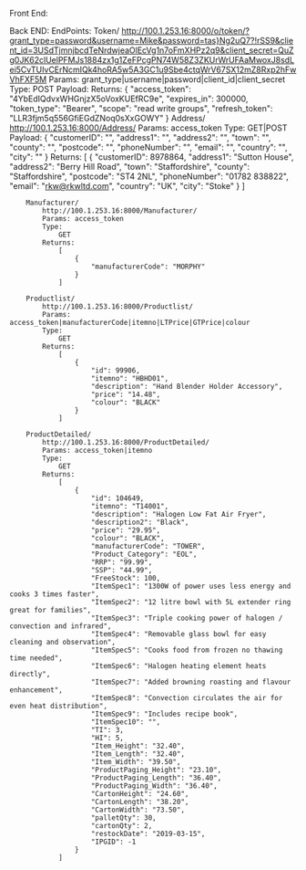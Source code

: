 Front End:

Back END:
    EndPoints:
        Token/
            http://100.1.253.16:8000/o/token/?grant_type=password&username=Mike&password=tas}Ng2uQ7?!rSS9&client_id=3USdTjmnjbcdTeNrdwjeaOlEcVg1n7oFmXHPz2q9&client_secret=QuZg0JK62clUelPFMJs1884zx1g1ZeFPcgPN74W58Z3ZKUrWrUFAaMwoxJ8sdLei5CvTUIvCErNcmIQk4hoRA5w5A3GC1u9Sbe4ctqWrV67SX12mZ8Rxp2hFwVhFXF5M
            Params: grant_type|username|password|client_id|client_secret
            Type:
                POST
            Payload:
            Returns:
                {
                    "access_token": "4YbEdIQdvxWHGnjzX5oVoxKUEfRC9e",
                    "expires_in": 300000,
                    "token_type": "Bearer",
                    "scope": "read write groups",
                    "refresh_token": "LLR3fjm5q556GfiEGdZNoq0sXxGOWY"
                }
        Address/
            http://100.1.253.16:8000/Address/
            Params: access_token
            Type:
                GET|POST
            Payload:
                {
                    "customerID": "",
                    "address1": "",
                    "address2": "",
                    "town": "",
                    "county": "",
                    "postcode": "",
                    "phoneNumber": "",
                    "email": "",
                    "country": "",
                    "city": ""
                }
            Returns:
            [
                {
                    "customerID": 8978864,
                    "address1": "Sutton House",
                    "address2": "Berry Hill Road",
                    "town": "Staffordshire",
                    "county": "Staffordshire",
                    "postcode": "ST4 2NL",
                    "phoneNumber": "01782 838822",
                    "email": "rkw@rkwltd.com",
                    "country": "UK",
                    "city": "Stoke"
                }
            ]

        Manufacturer/
            http://100.1.253.16:8000/Manufacturer/
            Params: access_token
            Type:
                GET
            Returns:
                [
                    {
                        "manufacturerCode": "MORPHY"
                    }
                ]

        Productlist/
            http://100.1.253.16:8000/Productlist/
            Params: access_token|manufacturerCode|itemno|LTPrice|GTPrice|colour
            Type:
                GET
            Returns:
                [
                    {
                        "id": 99906,
                        "itemno": "HBHD01",
                        "description": "Hand Blender Holder Accessory",
                        "price": "14.48",
                        "colour": "BLACK"
                    }
                ]

        ProductDetailed/
            http://100.1.253.16:8000/ProductDetailed/
            Params: access_token|itemno
            Type:
                GET
            Returns:
                [
                    {
                        "id": 104649,
                        "itemno": "T14001",
                        "description": "Halogen Low Fat Air Fryer",
                        "description2": "Black",
                        "price": "29.95",
                        "colour": "BLACK",
                        "manufacturerCode": "TOWER",
                        "Product_Category": "EOL",
                        "RRP": "99.99",
                        "SSP": "44.99",
                        "FreeStock": 100,
                        "ItemSpec1": "1300W of power uses less energy and cooks 3 times faster",
                        "ItemSpec2": "12 litre bowl with 5L extender ring great for families",
                        "ItemSpec3": "Triple cooking power of halogen / convection and infrared",
                        "ItemSpec4": "Removable glass bowl for easy cleaning and observation",
                        "ItemSpec5": "Cooks food from frozen no thawing time needed",
                        "ItemSpec6": "Halogen heating element heats directly",
                        "ItemSpec7": "Added browning roasting and flavour enhancement",
                        "ItemSpec8": "Convection circulates the air for even heat distribution",
                        "ItemSpec9": "Includes recipe book",
                        "ItemSpec10": "",
                        "TI": 3,
                        "HI": 5,
                        "Item_Height": "32.40",
                        "Item_Length": "32.40",
                        "Item_Width": "39.50",
                        "ProductPaging_Height": "23.10",
                        "ProductPaging_Length": "36.40",
                        "ProductPaging_Width": "36.40",
                        "CartonHeight": "24.60",
                        "CartonLength": "38.20",
                        "CartonWidth": "73.50",
                        "palletQty": 30,
                        "cartonQty": 2,
                        "restockDate": "2019-03-15",
                        "IPGID": -1
                    }
                ]